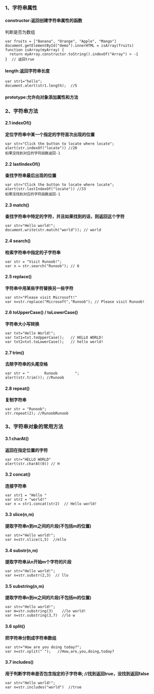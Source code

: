 ### ﻿1、字符串属性

#### constructor:返回创建字符串属性的函数

  判断是否为数组

```
var fruits = ["Banana", "Orange", "Apple", "Mango"]
document.getElementById("demo").innerHTML = isArray(fruits)
function isArray(myArray) {
  return myArray.constructor.toString().indexOf("Array") > -1
}  // 返回true
```



#### length:返回字符串长度

```
var str1="hello";
document.alert(str1.length);  //5
```



#### prototype:允许向对象添加属性和方法

### 2、字符串方法

#### 2.1 indexOf() 

**定位字符串中某一个指定的字符首次出现的位置**

```
var str="Click the button to locate where locate";
alert(str.indexOf("locate")) //20
如果没找到对应的字符函数返回-1
```

#### 2.2 lastIndexOf()

**查找字符串最后出现的位置**

```
var str="Click the button to locate where locate";
alert(str.lastIndexOf("locate")) //33
如果没找到对应的字符函数返回-1
```

#### 2.3 match() 

**查找字符串中特定的字符，并且如果找到的话，则返回这个字符**

```
var str="Hello world!";
document.write(str.match("world")); // world
```

#### 2.4 search()

**检索字符串中指定的子字符串**

```
var str = "Visit Runoob!"; 
var n = str.search("Runoob"); // 6 
```

#### 2.5 replace() 

**字符串中用某些字符替换另一些字符**

```
var str="Please visit Microsoft!"
var n=str.replace("Microsoft","Runoob"); // Please visit Runoob!
```

#### 2.6 toUpperCase() / toLowerCase() 

**字符串大小写转换**

```
var txt="Hello World!";       
var txt1=txt.toUpperCase();   // HELLO WORLD!
var txt2=txt.toLowerCase();   // hello world!
```

#### 2.7 trim()

**去除字符串的头尾空格**

```
var str = "       Runoob        ";
alert(str.trim()); //Runoob
```

#### 2.8 repeat() 

**复制字符串** 

```
var str = "Runoob";
str.repeat(2); //RunoobRunoob
```

### 3、字符串对象的常用方法

#### 3.1 charAt() 

**返回在指定位置的字符**

```
var str="HELLO WORLD"
alert(str.charAt(0)) // H
```

#### 3.2 concat() 

**连接字符串**

```
var str1 = "Hello "
var str2 = "world!"
var n = str1.concat(str2)  // Hello world!
```

#### 3.3 slice(n,m)

**提取字符串n到m之间的片段(不包括m的位置)**

```
var str="Hello world!";
var n=str.slice(1,5)  //ello
```

#### 3.4 substr(n,m)

**提取字符串从n开始m个字符的片段**

```
var str="Hello world!";
var n=str.substr(2,3)  // llo
```

#### 3.5 substring(n,m)

**提取字符串n到m之间的片段(不包括m的位置)**

```
var str="Hello world!";
var m=str.substring(3)    //lo world!
var n=str.substring(3,7)  //lo w
```

#### 3.6 split()

**把字符串分割成字符串数组**

```
var str="How are you doing today?";
var n=str.split(" ");   //How,are,you,doing,today?
```

#### 3.7 includes() 

**用于判断字符串是否包含指定的子字符串; //找到返回true，没找到返回false**

```
var str="Hello world!";
var n=str.includes("world")  //true
```

